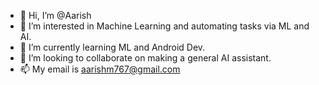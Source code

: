 - 👋 Hi, I’m @Aarish
- 👀 I’m interested in Machine Learning and automating tasks via ML and AI.
- 🌱 I’m currently learning ML and Android Dev.
- 💞️ I’m looking to collaborate on making a general AI assistant.
- 📫 My email is aarishm767@gmail.com

<!---
Aaarish/Aaarish is a ✨ special ✨ repository because its `README.md` (this file) appears on your GitHub profile.
You can click the Preview link to take a look at your changes.
--->
